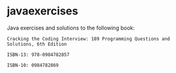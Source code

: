 # javaexercises

Java exercises and solutions to the following book:

```
Cracking the Coding Interview: 189 Programming Questions and Solutions, 6th Edition

ISBN-13: 978-0984782857

ISBN-10: 0984782869
```
